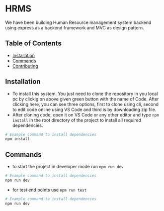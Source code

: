 # HRMS

We have been building Human Resource management system backend using express as a backend framework and MVC as design pattern.

## Table of Contents

- [Installation](#installation)
- [Commands](#commands)
- [Contributing](#contributing)

## Installation

- To install this system. You just need to clone the repository in you local pc by clickig on above given green button with the name of Code. After clicking here, you can see three options, first to clone using cli, second to edit code online using VS Code and third is by downloading zip file.
- After cloning code, open it on VS Code or any other editor and type `npm install` in the root directory of the project to install all required dependencies.

```bash
# Example command to install dependencies
npm install
```
## Commands

- to start the project in developer mode run `npm run dev`

```bash
# Example command to install dependencies
npm run dev
```

- for test end points use `npm run test`

```bash
# Example command to install dependencies
npm run dev
```



